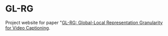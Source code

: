 # GL-RG

Project website for paper "[GL-RG: Global-Local Representation Granularity for Video Captioning](https://goodproj13.github.io/GL-DG-Web/).
